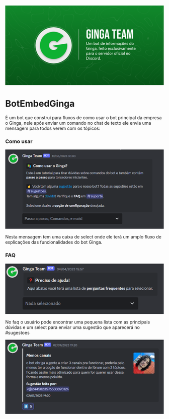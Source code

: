 ![Banner do Readme](https://raw.githubusercontent.com/AninhaPardini/images-for-github/main/image.png?token=GHSAT0AAAAAACGFH5SAMCXFQDIOR6CTMKLMZHOMZGQ)
# BotEmbedGinga

É um bot que construi para fluxos de como usar o bot principal da empresa o Ginga, nele após enviar um comando no chat de texto ele envia uma mensagem para todos verem com os tópicos:

### Como usar

![Como usar print](https://raw.githubusercontent.com/AninhaPardini/images-for-github/main/Como%20usar%20print.png?token=GHSAT0AAAAAACGFH5SBPK7INAEVRZQPEJRQZHOMMCQ)

Nesta mensagem tem uma caixa de select onde ele terá um amplo fluxo de explicações das funcionalidades do bot Ginga.

### FAQ

![FAQ print](https://raw.githubusercontent.com/AninhaPardini/images-for-github/main/faq%20print.png?token=GHSAT0AAAAAACGFH5SBBF6UFH3N6RLUKEUQZHOMRYA)

No faq o usuário pode encontrar uma pequena lista com as principais dúvidas e um select para enviar uma sugestão que aparecerá no #sugestoes

![Sugestões msg](https://raw.githubusercontent.com/AninhaPardini/images-for-github/main/sugestoes%20msg.png?token=GHSAT0AAAAAACGFH5SB2NHPY3TAXL233CX4ZHOMWVA)
